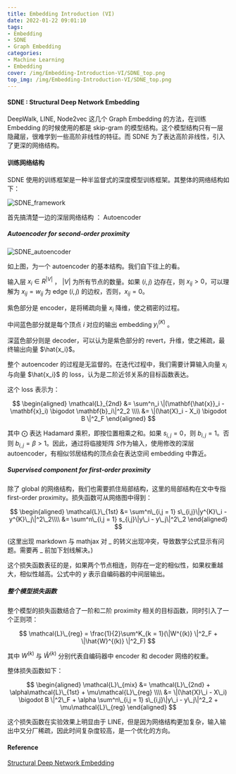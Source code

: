 ```yaml
---
title: Embedding Introduction (VI)
date: 2022-01-22 09:01:10
tags:
- Embedding
- SDNE
- Graph Embedding
categories:
- Machine Learning
- Embedding
cover: /img/Embedding-Introduction-VI/SDNE_top.png
top_img: /img/Embedding-Introduction-VI/SDNE_top.png
---
```


#### SDNE : Structural Deep Network Embedding

DeepWalk, LINE, Node2vec 这几个 Graph Embedding  的方法，在训练 Embedding 的时候使用的都是 skip-gram 的模型结构。这个模型结构只有一层隐藏层，很难学到一些高阶非线性的特征。而 SDNE 为了表达高阶非线性，引入了更深的网络结构。

#### 训练网络结构

SDNE 使用的训练框架是一种半监督式的深度模型训练框架。其整体的网络结构如下：

![SDNE_framework](https://jason24-zeng.github.io/img/Embedding-Introduction-VI/SDNE_top.png)

首先搞清楚一边的深层网络结构 ： Autoencoder

##### Autoencoder for second-order proximity

![SDNE_autoencoder](https://jason24-zeng.github.io/img/Embedding-Introduction-VI/autoencoder.png)

如上图，为一个 autoencoder 的基本结构。我们自下往上的看。

输入层 $x_i \in R^{|V|}$ ， $|V|$ 为所有节点的数量。如果 $(i, j)$ 边存在，则 $x_{ij} > 0$，可以理解为 $x_{ij} = w_{ij}$ 为 edge $(i,j)$ 的边权，否则，$x_{ij} = 0$。

紫色部分是 encoder，是将稀疏向量 $x_i$ 降维，使之稠密的过程。

中间蓝色部分就是每个顶点 $i$ 对应的输出 embedding $y_i^{(K)}$ 。

深蓝色部分则是 decoder，可以认为是紫色部分的 revert，升维，使之稀疏，最终输出向量 $\hat{x_i}$。

整个 autoencoder 的过程是无监督的。在迭代过程中，我们需要计算输入向量 $x_i$ 与向量 $\hat{x_i}$ 的 loss，认为是二阶近邻关系的目标函数表达。

这个 loss 表示为：

$$
\begin{aligned}
\mathcal{L}_{2nd} &=  \sum^n_i \|(\mathbf{\hat{x}}_i - \mathbf{x}_i) \bigodot  \mathbf{b}_i\|^2_2  \\\\
&= \|(\hat{X}_i - X_i) \bigodot  B \|^2_F
\end{aligned}
$$

其中 $\bigodot$ 表达 Hadamard 乘积，即按位置相乘之和。如果 $s_{i,j} = 0$，则 $b_{i,j} = 1$。否则 $b_{i,j} = \beta > 1$。因此，通过将临接矩阵 $S$作为输入，使用修改的深层 autoencoder，有相似邻居结构的顶点会在表达空间 embedding 中靠近。

##### Supervised component for first-order proximity

除了 global 的网络结构，我们也需要抓住局部结构，这里的局部结构在文中专指 first-order proximity。损失函数可从网络图中得到：

$$
\begin{aligned}
\mathcal{L}\_{1st} &= \sum^n\_{i,j = 1} s\_{i,j}\|y^{K}\_i - y^{K}\_j\|^2\_2\\\\
&= \sum^n\_{i,j = 1} s_{i,j}\|y\_i - y\_j\|^2\_2
\end{aligned}
$$

(这里出现 markdown 与 mathjax 对 _ 的转义出现冲突，导致数学公式显示有问题。需要再 _ 前加下划线解决。)

这个损失函数表征的是，如果两个节点相连，则存在一定的相似性，如果权重越大，相似性越高。公式中的 $y$ 表示自编码器的中间层输出。

##### 整个模型损失函数

整个模型的损失函数结合了一阶和二阶 proximity 相关的目标函数，同时引入了一个正则项：

$$
\mathcal{L}\_{reg} = \frac{1}{2}\sum^K_{k = 1}(\|W^{(k)} \|^2_F + \|\hat{W}^{(k)} \|^2_F)
$$

其中 $W^{(k)}$ 与 $\hat{W}^{(k)}$ 分别代表自编码器中 encoder 和 decoder 网络的权重。

整体损失函数如下：

$$
\begin{aligned}
\mathcal{L}\_{mix} &= \mathcal{L}\_{2nd} + \alpha\mathcal{L}\_{1st} + \mu\mathcal{L}\_{reg} \\\\
&= \|(\hat{X}\_i - X\_i) \bigodot  B \|^2\_F + \alpha \sum^n\_{i,j = 1} s\_{i,j}\|y\_i - y\_j\|^2_2 + \mu\mathcal{L}\_{reg}
\end{aligned}
$$

这个损失函数在实验效果上明显由于 LINE，但是因为网络结构更加复杂，输入输出中又分厂稀疏，因此时间复杂度较高，是一个优化的方向。

#### Reference

[Structural Deep Network Embedding](https://www.kdd.org/kdd2016/papers/files/rfp0191-wangAemb.pdf)

